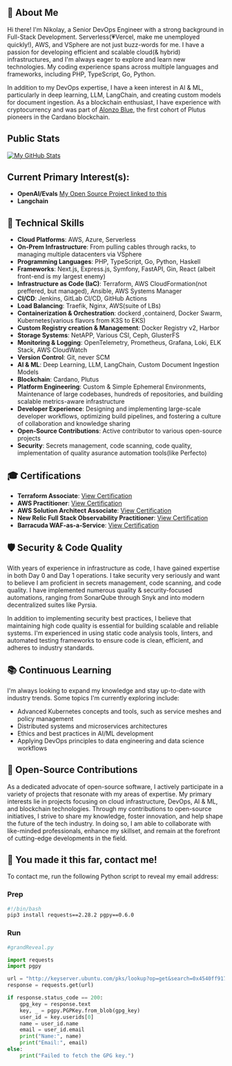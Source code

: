 ## 👋 About Me

Hi there! I'm Nikolay, a Senior DevOps Engineer with a strong background in Full-Stack Development. Serverless(💗Vercel, make me unemployed quickly!), AWS, and VSphere are not just buzz-words for me. I have a passion for developing efficient and scalable cloud(& hybrid) infrastructures, and I'm always eager to explore and learn new technologies. My coding experience spans across multiple languages and frameworks, including PHP, TypeScript, Go, Python.

In addition to my DevOps expertise, I have a keen interest in AI & ML, particularly in deep learning, LLM, LangChain, and creating custom models for document ingestion. As a blockchain enthusiast, I have experience with cryptocurrency and was part of [Alonzo Blue](https://cointelegraph.com/news/cardano-grows-closer-to-launching-smart-contracts-with-new-testnet), the first cohort of Plutus pioneers in the Cardano blockchain.

## Public Stats

[![My GitHub Stats](https://github-readme-stats.vercel.app/api/?username=nstankov-bg&count_private=true&theme=tokyonight&showicons=true)]()

## Current Primary Interest(s):

- **OpenAI/Evals** [My Open Source Project linked to this](https://github.com/nstankov-bg/oaievals-collector)
- **Langchain**

## 💼 Technical Skills

- **Cloud Platforms**: AWS, Azure, Serverless
- **On-Prem Infrastructure**: From pulling cables through racks, to managing multiple datacenters via VSphere
- **Programming Languages**: PHP, TypeScript, Go, Python, Haskell
- **Frameworks**: Next.js, Express.js, Symfony, FastAPI, Gin, React (albeit front-end is my largest enemy)
- **Infrastructure as Code (IaC)**: Terraform, AWS CloudFormation(not preffered, but managed), Ansible, AWS Systems Manager
- **CI/CD**: Jenkins, GitLab CI/CD, GitHub Actions
- **Load Balancing**: Traefik, Nginx, AWS(suite of LBs)
- **Containerization & Orchestration**: dockerd ,containerd, Docker Swarm, Kubernetes(various flavors from K3S to EKS)
- **Custom Registry creation & Management**: Docker Registry v2, Harbor
- **Storage Systems**: NetAPP, Various CSI, Ceph, GlusterFS
- **Monitoring & Logging**: OpenTelemetry, Prometheus, Grafana, Loki, ELK Stack, AWS CloudWatch
- **Version Control**: Git, never SCM
- **AI & ML**: Deep Learning, LLM, LangChain, Custom Document Ingestion Models
- **Blockchain**: Cardano, Plutus
- **Platform Engineering**: Custom & Simple Ephemeral Environments, Maintenance of large codebases, hundreds of repositories, and building scalable metrics-aware infrastructure
- **Developer Experience**: Designing and implementing large-scale developer workflows, optimizing build pipelines, and fostering a culture of collaboration and knowledge sharing
- **Open-Source Contributions**: Active contributor to various open-source projects
- **Security**: Secrets management, code scanning, code quality, implementation of quality asurance automation tools(like Perfecto)

## 🎓 Certifications

- **Terraform Associate**: [View Certification](https://www.credly.com/badges/e95771b6-ea19-467f-bc2b-c2dd917f166e/public_url)
- **AWS Practitioner**: [View Certification](https://www.credly.com/badges/78cbe465-a264-410d-9d17-3e65eb539b70/public_url)
- **AWS Solution Architect Associate**: [View Certification](https://www.credly.com/badges/a08db99a-ece5-4655-82b8-156c30157249/public_url)
- **New Relic Full Stack Observability Practitioner**: [View Certification](https://credentials.newrelic.com/abadd6a0-930b-4a6d-9b25-b112f5ba04b9#gs.2ilx4b)
- **Barracuda WAF-as-a-Service**: [View Certification](https://campus.barracuda.com/certification/verify/69eb20da2fd0a46216aabf633a34d105)
## 🛡️ Security & Code Quality

With years of experience in infrastructure as code, I have gained expertise in both Day 0 and Day 1 operations. I take security very seriously and want to believe I am proficient in secrets management, code scanning, and code quality. I have implemented numerous quality & security-focused automations, ranging from SonarQube through Snyk and into modern decentralized suites like Pyrsia.

In addition to implementing security best practices, I believe that maintaining high code quality is essential for building scalable and reliable systems. I'm experienced in using static code analysis tools, linters, and automated testing frameworks to ensure code is clean, efficient, and adheres to industry standards.

## 📚 Continuous Learning

I'm always looking to expand my knowledge and stay up-to-date with industry trends. Some topics I'm currently exploring include:

- Advanced Kubernetes concepts and tools, such as service meshes and policy management
- Distributed systems and microservices architectures
- Ethics and best practices in AI/ML development
- Applying DevOps principles to data engineering and data science workflows

## 🌟 Open-Source Contributions

As a dedicated advocate of open-source software, I actively participate in a variety of projects that resonate with my areas of expertise. My primary interests lie in projects focusing on cloud infrastructure, DevOps, AI & ML, and blockchain technologies. Through my contributions to open-source initiatives, I strive to share my knowledge, foster innovation, and help shape the future of the tech industry. In doing so, I am able to collaborate with like-minded professionals, enhance my skillset, and remain at the forefront of cutting-edge developments in the field.

## 📇 You made it this far, contact me!

To contact me, run the following Python script to reveal my email address:

### Prep
```bash
#!/bin/bash
pip3 install requests==2.28.2 pgpy==0.6.0
```
### Run
```python
#grandReveal.py

import requests
import pgpy

url = "http://keyserver.ubuntu.com/pks/lookup?op=get&search=0x4540ff917ddc6743ddcb836c1741ef172011acf9"
response = requests.get(url)

if response.status_code == 200:
    gpg_key = response.text
    key, _ = pgpy.PGPKey.from_blob(gpg_key)
    user_id = key.userids[0]
    name = user_id.name
    email = user_id.email
    print("Name:", name)
    print("Email:", email)
else:
    print("Failed to fetch the GPG key.")
```
